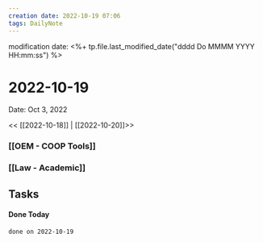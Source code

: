 ```yaml
---
creation date: 2022-10-19 07:06
tags: DailyNote 
---
```


modification date: <%+ tp.file.last_modified_date("dddd Do MMMM YYYY HH:mm:ss") %> 

# 2022-10-19

Date: Oct 3, 2022

<< [[2022-10-18]] | [[2022-10-20]]>>


### [[OEM - COOP Tools]]


### [[Law - Academic]]


## Tasks


#### Done Today

```tasks
done on 2022-10-19
```

